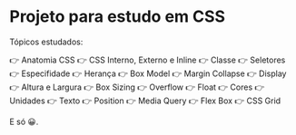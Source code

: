 # Projeto para estudo em CSS

Tópicos estudados:

👉 Anatomia CSS
👉 CSS Interno, Externo e Inline
👉 Classe
👉 Seletores
👉 Especifidade
👉 Herança
👉 Box Model
👉 Margin Collapse
👉 Display
👉 Altura e Largura
👉 Box Sizing
👉 Overflow
👉 Float
👉 Cores
👉 Unidades
👉 Texto
👉 Position
👉 Media Query
👉 Flex Box
👉 CSS Grid

E só 😀.
